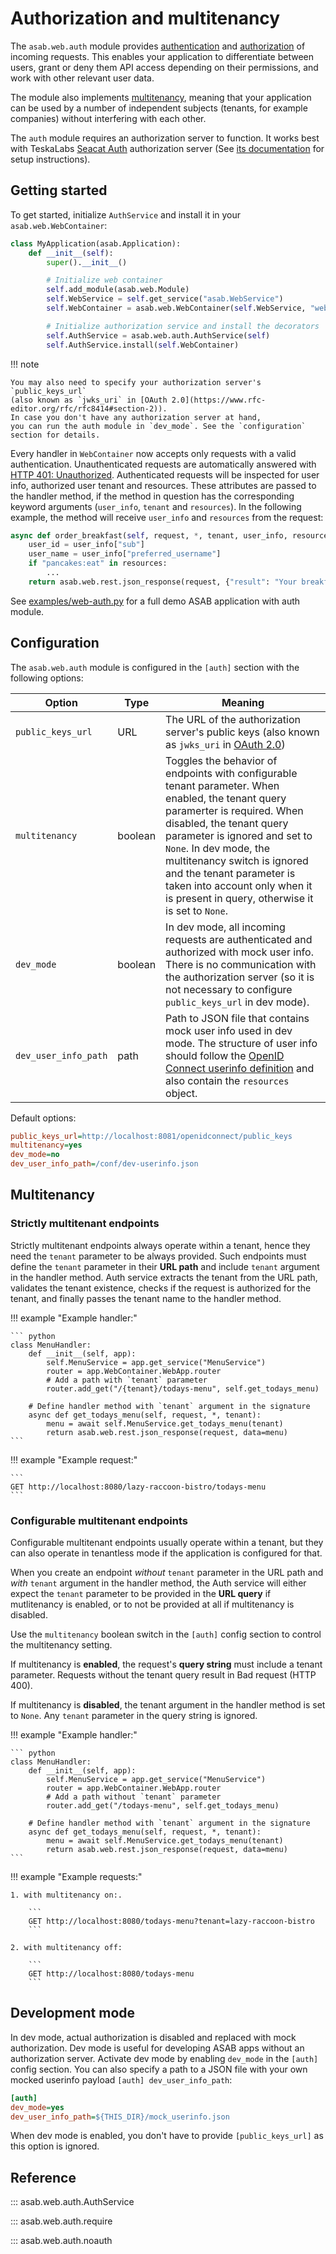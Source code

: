 # Authorization and multitenancy

The `asab.web.auth` module provides [authentication](https://en.wikipedia.org/wiki/Authentication) and
[authorization](https://en.wikipedia.org/wiki/Authorization) of incoming requests.
This enables your application to differentiate between users,
grant or deny them API access depending on their permissions, and work
with other relevant user data.

The module also implements [multitenancy](https://en.wikipedia.org/wiki/Multitenancy),
meaning that your application can be used by a number of independent subjects
(tenants, for example companies) without interfering with each other.

The `auth` module requires an authorization server to function.
It works best with TeskaLabs [Seacat Auth](https://github.com/TeskaLabs/seacat-auth)
authorization server 
(See [its documentation](https://docs.teskalabs.com/seacat-auth/getting-started/quick-start) for setup instructions).

## Getting started

To get started, initialize `AuthService` and install it in your `asab.web.WebContainer`:

``` python
class MyApplication(asab.Application):
	def __init__(self):
		super().__init__()

		# Initialize web container
		self.add_module(asab.web.Module)
		self.WebService = self.get_service("asab.WebService")
		self.WebContainer = asab.web.WebContainer(self.WebService, "web")

		# Initialize authorization service and install the decorators
		self.AuthService = asab.web.auth.AuthService(self)
		self.AuthService.install(self.WebContainer)
```

!!! note

	You may also need to specify your authorization server's `public_keys_url`
	(also known as `jwks_uri` in [OAuth 2.0](https://www.rfc-editor.org/rfc/rfc8414#section-2)).
	In case you don't have any authorization server at hand,
	you can run the auth module in `dev_mode`. See the `configuration` section for details.


Every handler in `WebContainer` now accepts only requests with a valid authentication.
Unauthenticated requests are automatically answered with
[HTTP 401: Unauthorized](https://developer.mozilla.org/en-US/docs/Web/HTTP/Status/401).
Authenticated requests will be inspected for user info, authorized user tenant and resources.
These attributes are passed to the handler method, if the method in question has
the corresponding keyword arguments (`user_info`, `tenant` and `resources`).
In the following example, the method will receive `user_info` and `resources` from the request:

``` python
async def order_breakfast(self, request, *, tenant, user_info, resources):
	user_id = user_info["sub"]
	user_name = user_info["preferred_username"]
	if "pancakes:eat" in resources:
		...
	return asab.web.rest.json_response(request, {"result": "Your breakfast is being prepared!"})
```

See [examples/web-auth.py](https://github.com/TeskaLabs/asab/blob/master/examples/web-auth.py) for a full demo ASAB application with auth module.

## Configuration

The `asab.web.auth` module is configured
in the `[auth]` section with the following options:

| Option | Type | Meaning |
| --- | --- | --- |
| `public_keys_url` | URL | The URL of the authorization server's public keys (also known as `jwks_uri` in [OAuth 2.0](https://www.rfc-editor.org/rfc/rfc8414#section-2)) |
| `multitenancy` | boolean | Toggles the behavior of endpoints with configurable tenant parameter. When enabled, the tenant query paramerter is required. When disabled, the tenant query parameter is ignored and set to `None`. In dev mode, the multitenancy switch is ignored and the tenant parameter is taken into account only when it is present in query, otherwise it is set to `None`. |
| `dev_mode` | boolean | In dev mode, all incoming requests are authenticated and authorized with mock user info. There is no communication with the authorization server (so it is not necessary to configure `public_keys_url` in dev mode).
| `dev_user_info_path` | path | Path to JSON file that contains mock user info used in dev mode. The structure of user info should follow the [OpenID Connect userinfo definition](https://openid.net/specs/openid-connect-core-1_0.html#UserInfoResponse) and also contain the `resources` object.

Default options:

```ini
public_keys_url=http://localhost:8081/openidconnect/public_keys
multitenancy=yes
dev_mode=no
dev_user_info_path=/conf/dev-userinfo.json
```

## Multitenancy

### Strictly multitenant endpoints

Strictly multitenant endpoints always operate within a tenant, hence they need the `tenant` parameter to be always provided.
Such endpoints must define the `tenant` parameter in their **URL path** and include `tenant` argument in the handler method.
Auth service extracts the tenant from the URL path, validates the tenant existence,
checks if the request is authorized for the tenant, and finally passes the tenant name to the handler method.

!!! example "Example handler:"

	``` python
	class MenuHandler:
		def __init__(self, app):
			self.MenuService = app.get_service("MenuService")
			router = app.WebContainer.WebApp.router
			# Add a path with `tenant` parameter
			router.add_get("/{tenant}/todays-menu", self.get_todays_menu)

		# Define handler method with `tenant` argument in the signature
		async def get_todays_menu(self, request, *, tenant):
			menu = await self.MenuService.get_todays_menu(tenant)
			return asab.web.rest.json_response(request, data=menu)
	```

!!! example "Example request:"

	```
	GET http://localhost:8080/lazy-raccoon-bistro/todays-menu
	```


### Configurable multitenant endpoints

Configurable multitenant endpoints usually operate within a tenant, but they can also operate in tenantless mode if the application is configured for that. 

When you create an endpoint *without* `tenant` parameter in the URL path and *with* `tenant` argument in the handler method, the
Auth service will either expect the `tenant` parameter
to be provided in the **URL query** if mutlitenancy is enabled,
or to not be provided at all if multitenancy is disabled. 

Use the `multitenancy` boolean switch in the `[auth]` config section to control the multitenancy setting.


If multitenancy is **enabled**, the request's **query string** must include a tenant parameter.
Requests without the tenant query result in Bad request (HTTP 400).

If multitenancy is **disabled**, the tenant argument in the handler method is set to `None`.
Any `tenant` parameter in the query string is ignored.

!!! example "Example handler:"

	``` python
	class MenuHandler:
		def __init__(self, app):
			self.MenuService = app.get_service("MenuService")
			router = app.WebContainer.WebApp.router
			# Add a path without `tenant` parameter
			router.add_get("/todays-menu", self.get_todays_menu)

		# Define handler method with `tenant` argument in the signature
		async def get_todays_menu(self, request, *, tenant):
			menu = await self.MenuService.get_todays_menu(tenant)
			return asab.web.rest.json_response(request, data=menu)
	```

!!! example "Example requests:"

	1. with multitenancy on:.

		```
		GET http://localhost:8080/todays-menu?tenant=lazy-raccoon-bistro
		```

	2. with multitenancy off:

		```
		GET http://localhost:8080/todays-menu
		```

## Development mode

In dev mode, actual authorization is disabled and replaced with mock authorization.
Dev mode is useful for developing ASAB apps without an authorization server. Activate dev mode by enabling `dev_mode` in the `[auth]` config section.
You can also specify a path to a JSON file with your own mocked userinfo payload `[auth] dev_user_info_path`:

``` ini
[auth]
dev_mode=yes
dev_user_info_path=${THIS_DIR}/mock_userinfo.json
```

When dev mode is enabled, you don't have to provide
`[public_keys_url]` as this option is ignored.

## Reference

::: asab.web.auth.AuthService


::: asab.web.auth.require

::: asab.web.auth.noauth
